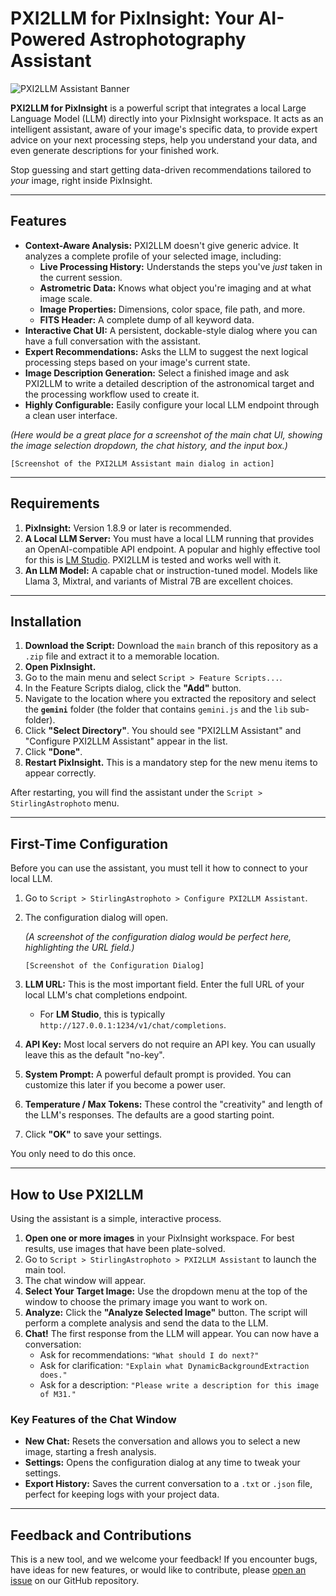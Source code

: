 # PXI2LLM for PixInsight: Your AI-Powered Astrophotography Assistant

![PXI2LLM Assistant Banner](https://placehold.co/800x200/171C2C/FFFFFF/png?text=PXI2LLM+for+PixInsight)

**PXI2LLM for PixInsight** is a powerful script that integrates a local Large Language Model (LLM) directly into your PixInsight workspace. It acts as an intelligent assistant, aware of your image's specific data, to provide expert advice on your next processing steps, help you understand your data, and even generate descriptions for your finished work.

Stop guessing and start getting data-driven recommendations tailored to *your* image, right inside PixInsight.

---

## Features

*   **Context-Aware Analysis:** PXI2LLM doesn't give generic advice. It analyzes a complete profile of your selected image, including:
    *   **Live Processing History:** Understands the steps you've *just* taken in the current session.
    *   **Astrometric Data:** Knows what object you're imaging and at what image scale.
    *   **Image Properties:** Dimensions, color space, file path, and more.
    *   **FITS Header:** A complete dump of all keyword data.
*   **Interactive Chat UI:** A persistent, dockable-style dialog where you can have a full conversation with the assistant.
*   **Expert Recommendations:** Asks the LLM to suggest the next logical processing steps based on your image's current state.
*   **Image Description Generation:** Select a finished image and ask PXI2LLM to write a detailed description of the astronomical target and the processing workflow used to create it.
*   **Highly Configurable:** Easily configure your local LLM endpoint through a clean user interface.

*(Here would be a great place for a screenshot of the main chat UI, showing the image selection dropdown, the chat history, and the input box.)*

`[Screenshot of the PXI2LLM Assistant main dialog in action]`

---

## Requirements

1.  **PixInsight:** Version 1.8.9 or later is recommended.
2.  **A Local LLM Server:** You must have a local LLM running that provides an OpenAI-compatible API endpoint. A popular and highly effective tool for this is [LM Studio](https://lmstudio.ai/). PXI2LLM is tested and works well with it.
3.  **An LLM Model:** A capable chat or instruction-tuned model. Models like Llama 3, Mixtral, and variants of Mistral 7B are excellent choices.

---

## Installation

1.  **Download the Script:** Download the `main` branch of this repository as a `.zip` file and extract it to a memorable location.
2.  **Open PixInsight.**
3.  Go to the main menu and select `Script > Feature Scripts...`.
4.  In the Feature Scripts dialog, click the **"Add"** button.
5.  Navigate to the location where you extracted the repository and select the **`gemini`** folder (the folder that contains `gemini.js` and the `lib` sub-folder).
6.  Click **"Select Directory"**. You should see "PXI2LLM Assistant" and "Configure PXI2LLM Assistant" appear in the list.
7.  Click **"Done"**.
8.  **Restart PixInsight.** This is a mandatory step for the new menu items to appear correctly.

After restarting, you will find the assistant under the `Script > StirlingAstrophoto` menu.

---

## First-Time Configuration

Before you can use the assistant, you must tell it how to connect to your local LLM.

1.  Go to `Script > StirlingAstrophoto > Configure PXI2LLM Assistant`.
2.  The configuration dialog will open.

    *(A screenshot of the configuration dialog would be perfect here, highlighting the URL field.)*

    `[Screenshot of the Configuration Dialog]`

3.  **LLM URL:** This is the most important field. Enter the full URL of your local LLM's chat completions endpoint.
    *   For **LM Studio**, this is typically `http://127.0.0.1:1234/v1/chat/completions`.
4.  **API Key:** Most local servers do not require an API key. You can usually leave this as the default "no-key".
5.  **System Prompt:** A powerful default prompt is provided. You can customize this later if you become a power user.
6.  **Temperature / Max Tokens:** These control the "creativity" and length of the LLM's responses. The defaults are a good starting point.
7.  Click **"OK"** to save your settings.

You only need to do this once.

---

## How to Use PXI2LLM

Using the assistant is a simple, interactive process.

1.  **Open one or more images** in your PixInsight workspace. For best results, use images that have been plate-solved.
2.  Go to `Script > StirlingAstrophoto > PXI2LLM Assistant` to launch the main tool.
3.  The chat window will appear.
4.  **Select Your Target Image:** Use the dropdown menu at the top of the window to choose the primary image you want to work on.
5.  **Analyze:** Click the **"Analyze Selected Image"** button. The script will perform a complete analysis and send the data to the LLM.
6.  **Chat!** The first response from the LLM will appear. You can now have a conversation:
    *   Ask for recommendations: `"What should I do next?"`
    *   Ask for clarification: `"Explain what DynamicBackgroundExtraction does."`
    *   Ask for a description: `"Please write a description for this image of M31."`

### Key Features of the Chat Window

*   **New Chat:** Resets the conversation and allows you to select a new image, starting a fresh analysis.
*   **Settings:** Opens the configuration dialog at any time to tweak your settings.
*   **Export History:** Saves the current conversation to a `.txt` or `.json` file, perfect for keeping logs with your project data.

---

## Feedback and Contributions

This is a new tool, and we welcome your feedback! If you encounter bugs, have ideas for new features, or would like to contribute, please [open an issue](https://github.com/scottstirling/pi2llm/issues) on our GitHub repository.
